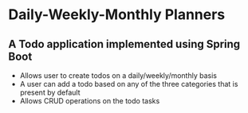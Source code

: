 # Daily-Weekly-Monthly Planners

## A Todo application implemented using Spring Boot

- Allows user to create todos on a daily/weekly/monthly basis
- A user can add a todo based on any of the three categories that is present by default
- Allows CRUD operations on the todo tasks
